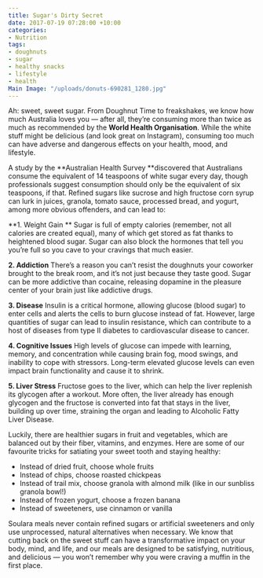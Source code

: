 ```yaml
---
title: Sugar's Dirty Secret
date: 2017-07-19 07:28:00 +10:00
categories:
- Nutrition
tags:
- doughnuts
- sugar
- healthy snacks
- lifestyle
- health
Main Image: "/uploads/donuts-690281_1280.jpg"
---
```


Ah: sweet, sweet sugar. From Doughnut Time to freakshakes, we know how much Australia loves you — after all, they’re consuming more than twice as much as recommended by the **World Health Organisation**. While the white stuff might be delicious (and look great on Instagram), consuming too much can have adverse and dangerous effects on your health, mood, and lifestyle.

A study by the **Australian Health Survey **discovered that Australians consume the equivalent of 14 teaspoons of white sugar every day, though professionals suggest consumption should only be the equivalent of six teaspoons, if that. Refined sugars like sucrose and high fructose corn syrup can lurk in juices, granola, tomato sauce, processed bread, and yogurt, among more obvious offenders, and can lead to:

**1. Weight Gain **
Sugar is full of empty calories (remember, not all calories are created equal), many of which get stored as fat thanks to heightened blood sugar. Sugar can also block the hormones that tell you you’re full so you cave to your cravings that much easier.

**2. Addiction**
There’s a reason you can’t resist the doughnuts your coworker brought to the break room, and it’s not just because they taste good. Sugar can be more addictive than cocaine, releasing dopamine in the pleasure center of your brain just like addictive drugs.

**3. Disease**
Insulin is a critical hormone, allowing glucose (blood sugar) to enter cells and alerts the cells to burn glucose instead of fat. However, large quantities of sugar can lead to insulin resistance, which can contribute to a host of diseases from type II diabetes to cardiovascular disease to cancer.

**4. Cognitive Issues**
High levels of glucose can impede with learning, memory, and concentration while causing brain fog, mood swings, and inability to cope with stressors. Long-term elevated glucose levels can even impact brain functionality and cause it to shrink.

**5. Liver Stress**
Fructose goes to the liver, which can help the liver replenish its glycogen after a workout. More often, the liver already has enough glycogen and the fructose is converted into fat that stays in the liver, building up over time, straining the organ and leading to Alcoholic Fatty Liver Disease.

Luckily, there are healthier sugars in fruit and vegetables, which are balanced out by their fiber, vitamins, and enzymes. Here are some of our favourite tricks for satiating your sweet tooth and staying healthy:

* Instead of dried fruit, choose whole fruits
* Instead of chips, choose roasted chickpeas
* Instead of trail mix, choose granola with almond milk (like in our sunbliss granola bowl!)
* Instead of frozen yogurt, choose a frozen banana
* Instead of sweeteners, use cinnamon or vanilla

Soulara meals never contain refined sugars or artificial sweeteners and only use unprocessed, natural alternatives when necessary. We know that cutting back on the sweet stuff can have a transformative impact on your body, mind, and life, and our meals are designed to be satisfying, nutritious, and delicious — you won’t remember why you were craving a muffin in the first place.
